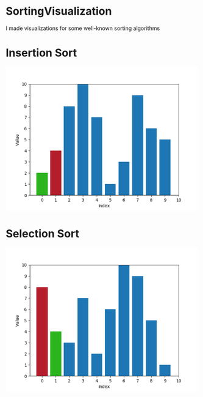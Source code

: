 # SortingVisualization
 I made visualizations for some well-known sorting algorithms

# Insertion Sort
![insertion](insertion.gif)

# Selection Sort
![selection](selection.gif)
